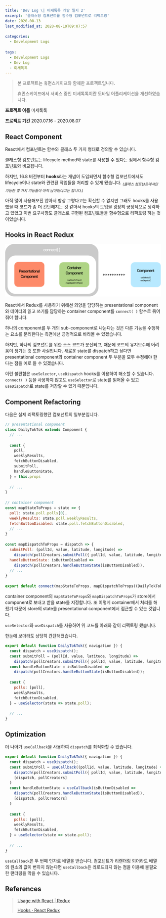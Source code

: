 ```yaml
---
title: 'Dev Log \| 미세톡톡 개발 일지 2'
excerpt: '클래스형 컴포넌트를 함수형 컴포넌트로 리팩토링'
date: 2020-08-13
last_modified_at: 2020-08-19T09:07:57

categories:
  - Development Logs

tags:
  - Development Logs
  - Dev Log
  - 미세톡톡
---
```


> 본 프로젝트는 휴먼스케이프와 함께한 프로젝트입니다.
>
> 휴먼스케이프에서 서비스 중인 미세톡톡이란 모바일 어플리케이션을 개선하였습니다.

**프로젝트 이름** 미세톡톡

**프로젝트 기간** 2020.07.16 - 2020.08.07

## React Component
React에서 컴포넌트는 함수와 클래스 두 가지 형태로 정의할 수 있습니다.

클래스형 컴포넌트는 lifecycle method와 state를 사용할 수 있다는 점에서 함수형 컴포넌트와 비교됩니다.

하지만, 16.8 버전부터 **hooks**라는 개념이 도입되면서 함수형 컴포넌트에서도 lifecycle이나 state와 관련된 작업들을 처리할 수 있게 됐습니다.
<sub>*(클래스 컴포넌트에서만 가능한 몇 가지 기능들이 아직 남아있다고는 합니다.)*</sub>

아직 많이 사용해보진 않아서 항상 그렇다고는 확신할 수 없지만 그래도 hooks를 사용했을 때 코드가 좀 더 간단해지는 것 같아서 hooks의 도입을 굉장히 긍정적으로 생각하고 있었고 이번 요구사항도 클래스로 구현된 컴포넌트들을 함수형으로 리팩토링 하는 것이었습니다.



## Hooks in React Redux
![react-redux](/assets/images/2020-08-13-devlog-miseTokTok-01/react-redux.png)

React에서 Redux를 사용하기 위해선 외양을 담당하는 presentational component와 데이터의 읽고 쓰기를 담당하는 container component를 `connect( )` 함수로 묶어줘야 합니다.

하나의 component를 두 개의 sub-component로 나눈다는 것은 다른 기능을 수행하는 요소를 분리한다는 측면에선 긍정적으로 바라볼 수 있겠습니다.

하지만, 하나의 컴포넌트를 위한 소스 코드가 분산되고, 때문에 코드의 유지보수에 어려움이 생기는 것 또한 사실입니다.
새로운 state를 dispatch하고 싶다면 presentational component와 container component 두 부분을 모두 수정해야 한다는 점을 예로 들 수 있겠습니다.

이런 불편함은 `useSelector`, `useDispatch` hooks를 이용하여 해소할 수 있습니다.
`connect( )` 등을 사용하지 않고도 `useSelector`로 state를 읽어올 수 있고 `useDispatch`로 state를 저장할 수 있기 때문입니다.



## Component Refactoring
다음은 실제 리팩토링했던 컴포넌트의 일부분입니다.

```js
// presentational component
class DailyTokTok extends Component {
  // ...
  
  const {
    poll,
    weeklyResults,
    fetchButtonDisabled,
    submitPoll,
    handleButtonState,
  } = this.props
  
  // ...
}

// container component
const mapStateToProps = state => {
  poll: state.poll.polls[0],
  weeklyResults: state.poll.weeklyResults,
  fetchButtonDisabled: state.poll.fetchButtonDisabled,
  // ...
}

const mapDispatchToProps = dispatch => {
  submitPoll: (pollId, value, latitude, longitude) =>	
    dispatch(pollCreators.submitPoll({ pollId, value, latitude, longitude })),
  handleButtonState: isButtonDisabled =>	
    dispatch(pollCreators.handleButtonState(isButtonDisabled)),
  // ...
}

export default connect(mapStateToProps, mapDispatchToProps)(DailyTokTok);
```

container component의 `mapStateToProps`와 `mapDispatchToProps`가 store에서 component로 보내고 받을 state를 지정합니다.
또 이렇게 container에서 처리를 해줬기 때문에 store의 state를 presentational component에서 접근할 수 있는 것입니다.

`useSelector`와 `useDispatch`를 사용하여 위 코드를 아래와 같이 리팩토링 했습니다.

한눈에 보더라도 상당히 간단해졌습니다.

```js
export default function DailyTokTok({ navigation }) {
  const dispatch = useDispatch();
  const submitPoll = (pollId, value, latitude, longitude) =>
    dispatch(pollCreators.submitPoll({ pollId, value, latitude, longitude }));
  const handleButtonState = isButtonDisabled =>
    dispatch(pollCreators.handleButtonState(isButtonDisabled));

  const {
    polls: [poll],
    weeklyResults,
    fetchButtonDisabled,
  } = useSelector(state => state.poll);

  // ...
}
```



## Optimization
더 나아가 `useCallback`을 사용하여 `dispatch`를 최적화할 수 있습니다.

```js
export default function DailyTokTok({ navigation }) {
  const dispatch = useDispatch();
  const submitPoll = useCallback((pollId, value, latitude, longitude) =>
    dispatch(pollCreators.submitPoll({ pollId, value, latitude, longitude })),
    [dispatch, pollCreators]
  )
  const handleButtonState = useCallback(isButtonDisabled => 
    dispatch(pollCreators.handleButtonState(isButtonDisabled)),
    [dispatch, pollCreators]
  ) 

  const {
    polls: [poll],
    weeklyResults,
    fetchButtonDisabled,
  } = useSelector(state => state.poll);

  // ...
}
```

`useCallback`은 두 번째 인자로 배열을 받습니다.
컴포넌트가 리랜더링 되더라도 배열의 원소의 값이 변하지 않는다면 `useCallback`은 리로드되지 않는 점을 이용해 불필요한 랜더링을 막을 수 있습니다.



## References
> [Usage with React \| Redux](https://redux.js.org/basics/usage-with-react#presentational-and-container-components)
>
> [Hooks · React Redux](https://react-redux.js.org/api/hooks)